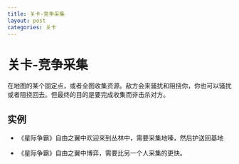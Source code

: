 ```yaml
---
title: 关卡-竞争采集
layout: post
categories: 关卡
---
```


# 关卡-竞争采集
在地图的某个固定点，或者全图收集资源。敌方会来骚扰和阻挠你，你也可以骚扰或者阻挠回去。但最终的目的是要完成收集而非击杀对方。

## 实例

- 《星际争霸》自由之翼中欢迎来到丛林中，需要采集地嗪，然后护送回基地

- 《星际争霸》自由之翼中博弈，需要比另一个人采集的更快。